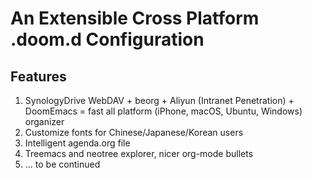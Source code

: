 # An Extensible Cross Platform .doom.d Configuration

## Features
1. SynologyDrive WebDAV + beorg + Aliyun (Intranet Penetration) + DoomEmacs =
   fast all platform (iPhone, macOS, Ubuntu, Windows) organizer
2. Customize fonts for Chinese/Japanese/Korean users
3. Intelligent agenda.org file
4. Treemacs and neotree explorer, nicer org-mode bullets
5. ... to be continued
